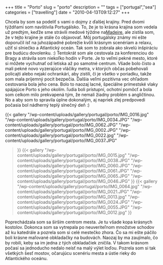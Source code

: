 +++
title = "Porto"
slug = "porto"
description = ""
tags = ["portugal","sea"]
categories = ["travelling"]
date = "2010-04-13T09:12:27"
+++

Chcela by som sa podeliť s vami o dojmy z ďalšej krajiny. Pred dvomi týždňami som navštívila
Portugálsko. To, že je to krásna krajina som vedela už predtým, keďže sme strávili medové týždne
na<a title="East Madeira" href="http://www.ajka-andrej.com/2008/09/05/eastmadeira/?lang=SK"
target="_blank">Madeire</a>, ale zistila som, že v tejto krajine je stále čo objavovať. Môj
portugálsky známy mi ešte doporučil ísť na juhozápadné pobrežie kvôli krásnym scenériam a relaxu,
užiť si slniečko a Atlantický oceán. Tak som to zobrala ako skvelú inšpiráciu pre budúcu dovolenku.
:) Tentokrát som ale cestovala za konferenciou do Bragy a strávila som niekoľko hodín v Porte. Je to
veľmi pekné mesto, ktoré si môžete vychutnať od letiska až po samotné centrum. Všade bolo čisto a
mali pekné novo vyzerajúce vláčiky metra, v ktorých občas pobehovali policajti alebo nejakí
ochrankári, aby zistili, či je všetko v poriadku, takže som mala príjemný pocit bezpečia. Ďalšia
veľmi pozitívna vec ohľadom cestovania bola jeho cena. Bolo to naozaj lacné, špeciálne prímestské
vlaky spájajúce Porto s jeho okolím. ľudia boli prístupní, ochotní pomôcť a bola som celkom milo
prekvapená tým, že nemali žiadny problém s angličtinou. No a aby som to spravila úplne dokonalým,
aj napriek zlej predpovedi počasia bol nádherný teplý slnečný deň :)

 {{< gallery
    "/wp-content/uploads/gallery/portugal/porto/IMG_0016.jpg"
    "/wp-content/uploads/gallery/portugal/porto/IMG_0034.JPG"
    "/wp-content/uploads/gallery/portugal/porto/IMG_0062.JPG"
    "/wp-content/uploads/gallery/portugal/porto/IMG_0002.JPG"
    "/wp-content/uploads/gallery/portugal/porto/IMG_0022.jpg"
    "/wp-content/uploads/gallery/portugal/porto/IMG_0037.JPG"
>}}
 {{< gallery
    "/wp-content/uploads/gallery/portugal/porto/IMG_0015.jpg"
    "/wp-content/uploads/gallery/portugal/porto/IMG_0038.JPG"
    "/wp-content/uploads/gallery/portugal/porto/IMG_0060.JPG"
    "/wp-content/uploads/gallery/portugal/porto/IMG_0061.JPG"
    "/wp-content/uploads/gallery/portugal/porto/IMG_0065.JPG"
    "/wp-content/uploads/gallery/portugal/porto/IMG_0046.JPG"
>}}
 {{< gallery
    "/wp-content/uploads/gallery/portugal/porto/IMG_0064.jpg"
    "/wp-content/uploads/gallery/portugal/porto/IMG_0021.JPG"
    "/wp-content/uploads/gallery/portugal/porto/IMG_0013.jpg"
    "/wp-content/uploads/gallery/portugal/porto/IMG_0024.JPG"
    "/wp-content/uploads/gallery/portugal/porto/IMG_0055.JPG"
    "/wp-content/uploads/gallery/portugal/porto/IMG_0012.jpg"
>}}

Poprechádzala som sa širším centrom mesta. Je tu všade kopa krásnych kostolov. Dokonca som sa
vytrepala po neuveriteľnom množstve schodov až ku katedrále a pozrela som si celé mestečko zhora.
Čo sa mi ešte páčilo boli krásne maľované obkladačky na budovách. Naozaj by ma zaujímalo, čo by
robili, keby sa im jedna z tých obkladačiek zničila. V takom krásnom počasí sa jednoducho nedalo
neísť na malý výlet loďou. Pozrela som si tak všetkých šesť mostov, očarujúcu scenériu mesta a
ústie rieky do Atlantického oceánu.
